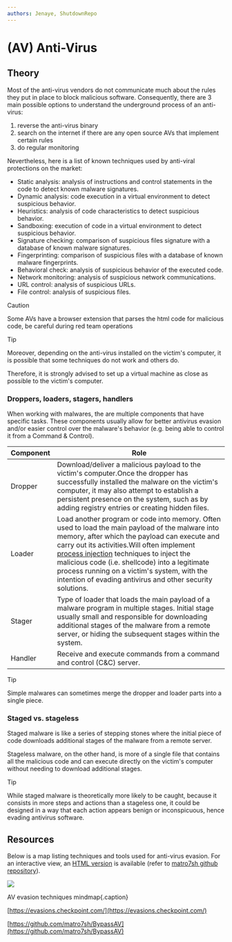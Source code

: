```yaml
---
authors: Jenaye, ShutdownRepo
---
```


# (AV) Anti-Virus

## Theory

Most of the anti-virus vendors do not communicate much about the rules they put in place to block malicious software. Consequently, there are 3 main possible options to understand the underground process of an anti-virus:

1. reverse the anti-virus binary
2. search on the internet if there are any open source AVs that implement certain rules
3. do regular monitoring

Nevertheless, here is a list of known techniques used by anti-viral protections on the market:

* Static analysis: analysis of instructions and control statements in the code to detect known malware signatures.
* Dynamic analysis: code execution in a virtual environment to detect suspicious behavior.
* Heuristics: analysis of code characteristics to detect suspicious behavior.
* Sandboxing: execution of code in a virtual environment to detect suspicious behavior.
* Signature checking: comparison of suspicious files signature with a database of known malware signatures.
* Fingerprinting: comparison of suspicious files with a database of known malware fingerprints.
* Behavioral check: analysis of suspicious behavior of the executed code.
* Network monitoring: analysis of suspicious network communications.
* URL control: analysis of suspicious URLs.
* File control: analysis of suspicious files.

> [!CAUTION]
> Some AVs have a browser extension that parses the html code for malicious code, be careful during red team operations

> [!TIP]
> Moreover, depending on the anti-virus installed on the victim's computer, it is possible that some techniques do not work and others do.
> 
> Therefore, it is strongly advised to set up a virtual machine as close as possible to the victim's computer.

### Droppers, loaders, stagers, handlers

When working with malwares, the are multiple components that have specific tasks. These components usually allow for better antivirus evasion and/or easier control over the malware's behavior (e.g. being able to control it from a Command & Control).



| Component | Role |
| --- | --- |
| Dropper | Download/deliver a malicious payload to the victim's computer.Once the dropper has successfully installed the malware on the victim's computer, it may also attempt to establish a persistent presence on the system, such as by adding registry entries or creating hidden files. |
| Loader | Load another program or code into memory. Often used to load the main payload of the malware into memory, after which the payload can execute and carry out its activities.Will often implement [process injection](process-injection.md) techniques to inject the malicious code (i.e. shellcode) into a legitimate process running on a victim's system, with the intention of evading antivirus and other security solutions. |
| Stager | Type of loader that loads the main payload of a malware program in multiple stages. Initial stage usually small and responsible for downloading additional stages of the malware from a remote server, or hiding the subsequent stages within the system. |
| Handler | Receive and execute commands from a command and control (C&C) server. |



> [!TIP]
> Simple malwares can sometimes merge the dropper and loader parts into a single piece.

### Staged vs. stageless

Staged malware is like a series of stepping stones where the initial piece of code downloads additional stages of the malware from a remote server. 

Stageless malware, on the other hand, is more of a single file that contains all the malicious code and can execute directly on the victim's computer without needing to download additional stages.

> [!TIP]
> While staged malware is theoretically more likely to be caught, because it consists in more steps and actions than a stageless one, it could be designed in a way that each action appears benign or inconspicuous, hence evading antivirus software.

## Resources

Below is a map listing techniques and tools used for anti-virus evasion. For an interactive view, an [HTML version]( matro7sh.github.io/BypassAV/) is available (refer to [matro7sh github repository](https://github.com/matro7sh/BypassAV)).

![](<./assets/Bypass-AV.svg>)

AV evasion techniques mindmap{.caption}


[https://evasions.checkpoint.com/](https://evasions.checkpoint.com/)

[https://github.com/matro7sh/BypassAV](https://github.com/matro7sh/BypassAV)
